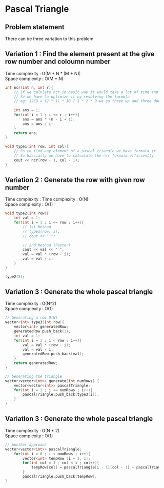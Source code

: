 # Pascal Triangle

## Problem statement

There can be three variation to this problem

## Variation 1 : Find the element present at the give row number and coloumn number

Time complexity : O(M \* N \* (M + N))  
Space complexity : O(M \* N)

```cpp
int ncr(int n, int r){
    // If we calulate ncr in basic way it would take a lot of time and space
    // So we have to optimize it by resolving the formula
    // eg: 12C3 = 12 * 11 * 10 / 1 * 2 * 3 we go three up and three down 
    
    int ans = 1;
    for(int i = 1 ; i <= r ; i++){
        ans = ans * (n - i + 1);
        ans = ans / i;
    }
    return ans;
}
    
void type1(int row, int col){
    // So to find any element of a pascal triangle we have formula (r-1)C(c-1) for given row coloumn
    // So bascially we have to calculate the ncr formula efficiently 
    cout << ncr(row - 1, col - 1); 
}
```

## Variation 2 : Generate the row with given row number

Time complexity :  Time complexity : O(N)  
Space complexity : O(1)

```cpp
void type2(int row){
    int val = 1;
    for(int i = 1 ; i <= row ; i++){
        // 1st Method 
        // type1(row, i);
        // cout << " ";
        
        // 2nd Method (Faster)
        cout << val << " ";
        val = val * (row - i);
        val = val / i;
    }
}

type2(5);
```

## Variation 3 : Generate the whole pascal triangle

Time complexity : O(N^2)  
Space complexity : O(1)

```cpp
// Generating a row O(N)
vector<int> type3(int row){
    vector<int> generatedRow;
    generatedRow.push_back(1);
    int val = 1;
    for(int i = 1 ; i < row ; i++){
        val = val * (row - i);
        val = val / i;
        generatedRow.push_back(val);
    }   
    return generatedRow;
}

// Generating the triangle
vector<vector<int>> generate(int numRows) {
    vector<vector<int>> pascalTriangle;
    for(int i = 1 ; i <= numRows ; i++){
        pascalTriangle.push_back(type3(i));
    }
}
```

## Variation 3 : Generate the whole pascal triangle 

Time complexity : O(N \* 2)  
Space complexity : O(1)

```cpp
// Another approach
vector<vector<int>> pascalTriangle;
    for(int i = 0 ; i < numRows ; i++){
        vector<int> tempRow (i + 1, 1);
        for(int col = 1 ; col < i ; col++){
            tempRow[col] = pascalTriangle[i - 1][col - 1] + pascalTriangle[i - 1][col];
        }
        pascalTriangle.push_back(tempRow);
}
```

